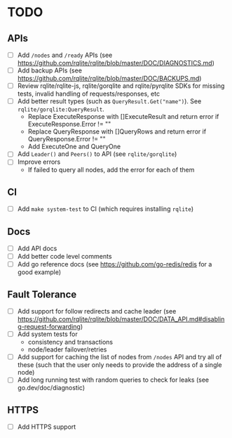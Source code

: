 # TODO

## APIs
- [ ] Add `/nodes` and `/ready` APIs (see https://github.com/rqlite/rqlite/blob/master/DOC/DIAGNOSTICS.md)
- [ ] Add backup APIs (see https://github.com/rqlite/rqlite/blob/master/DOC/BACKUPS.md)
- [ ] Review rqlite/rqlite-js, rqlite/gorqlite and rqlite/pyrqlite SDKs for missing tests, invalid handling of requests/responses, etc
- [ ] Add better result types (such as `QueryResult.Get("name")`). See `rqlite/gorqlite:QueryResult`.
  * Replace ExecuteResponse with []ExecuteResult and return error if ExecuteResponse.Error != ""
  * Replace QueryResponse with []QueryRows and return error if QueryResponse.Error != ""
  * Add ExecuteOne and QueryOne
- [ ] Add `Leader()` and `Peers()` to API (see `rqlite/gorqlite`)
- [ ] Improve errors
  * If failed to query all nodes, add the error for each of them

## CI
- [ ] Add `make system-test` to CI (which requires installing `rqlite`)

## Docs
- [ ] Add API docs
- [ ] Add better code level comments
- [ ] Add go reference docs (see https://github.com/go-redis/redis for a good example)

## Fault Tolerance
- [ ] Add support for follow redirects and cache leader (see https://github.com/rqlite/rqlite/blob/master/DOC/DATA_API.md#disabling-request-forwarding)
- [ ] Add system tests for
  * consistency and transactions
  * node/leader failover/retries
- [ ] Add support for caching the list of nodes from `/nodes` API and try all of these (such that the user only needs to provide the address of a single node)
- [ ] Add long running test with random queries to check for leaks (see go.dev/doc/diagnostic)

## HTTPS
* [ ] Add HTTPS support
